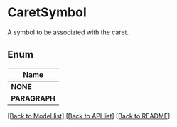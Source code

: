 
# CaretSymbol
A symbol to be associated with the caret.

## Enum
| Name |
| ----------- |
| **NONE** |
| **PARAGRAPH** |

[[Back to Model list]](../README.md#documentation-for-models) [[Back to API list]](../README.md#documentation-for-api-endpoints) [[Back to README]](../README.md)


